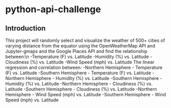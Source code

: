 # python-api-challenge
## Introduction
This project will randomly select and visualize the weather of 500+ cities of varying distance from the equator using the OpenWeatherMap API and Jupyter-gmaps and the Google Places API and find the relationship between:\n
-Temperature (F) vs. Latitude
-Humidity (%) vs. Latitude
-Cloudiness (%) vs. Latitude
-Wind Speed (mph) vs. Latitude
 The linear regression and correlation between:
-Northern Hemisphere - Temperature (F) vs. Latitude
-Southern Hemisphere - Temperature (F) vs. Latitude
-Northern Hemisphere - Humidity (%) vs. Latitude
-Southern Hemisphere - Humidity (%) vs. Latitude
-Northern Hemisphere - Cloudiness (%) vs. Latitude
-Southern Hemisphere - Cloudiness (%) vs. Latitude
-Northern Hemisphere - Wind Speed (mph) vs. Latitude
-Southern Hemisphere - Wind Speed (mph) vs. Latitude
